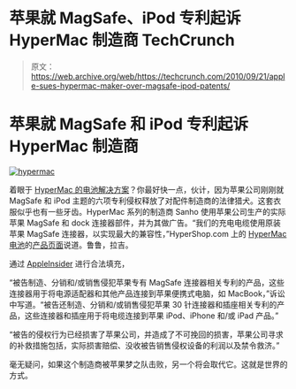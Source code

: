 # 苹果就 MagSafe、iPod 专利起诉 HyperMac 制造商 TechCrunch

> 原文：<https://web.archive.org/web/https://techcrunch.com/2010/09/21/apple-sues-hypermac-maker-over-magsafe-ipod-patents/>

# 苹果就 MagSafe 和 iPod 专利起诉 HyperMac 制造商

[![](img/2d1d6938a1143ccf66456141e45f334d.png "hypermac")](https://web.archive.org/web/20221210003336/https://beta.techcrunch.com/wp-content/uploads/2010/09/hypermac.jpg)

着眼于 [HyperMac 的电池解决方案](https://web.archive.org/web/20221210003336/http://www.crunchgear.com/tag/hypermac/)？你最好快一点，伙计，因为苹果公司刚刚就 MagSafe 和 iPod 主题的六项专利侵权释放了对配件制造商的法律猎犬。这套衣服似乎也有一些牙齿。HyperMac 系列的制造商 Sanho 使用苹果公司生产的实际苹果 MagSafe 和 dock 连接器部件，并为其做广告。“我们的充电电缆使用原装苹果 MagSafe 连接器，以实现最大的兼容性，”HyperShop.com 上的 [HyperMac 电池](https://web.archive.org/web/20221210003336/http://www.crunchgear.com/2009/05/04/hypermac-portable-battery-for-all-macbook-models-get-up-to-32-hours-of-juice/)的[产品页面](https://web.archive.org/web/20221210003336/http://www.hypershop.com/HyperMac-External-Battery-for-MacBook-iPhone-iPad-iPod-s/91.htm)说道。鲁鲁，拉吉。

通过 [AppleInsider](https://web.archive.org/web/20221210003336/http://www.appleinsider.com/articles/10/09/21/apple_sues_hypermac_accessory_maker_over_magsafe_ipod_cables.html) 进行合法填充，

“被告制造、分销和/或销售侵犯苹果专有 MagSafe 连接器相关专利的产品，这些连接器用于将电源适配器和其他产品连接到苹果便携式电脑，如 MacBook，”诉讼中写道。“被告还制造、分销和/或销售侵犯苹果 30 针连接器和插座相关专利的产品，这些连接器和插座用于将电缆连接到苹果 iPod、iPhone 和/或 iPad 产品。”

“被告的侵权行为已经损害了苹果公司，并造成了不可挽回的损害，苹果公司寻求的补救措施包括，实际损害赔偿、没收被告销售侵权设备的利润以及禁令救济。”

毫无疑问，如果这个制造商被苹果梦之队击败，另一个将会取代它。这就是世界的方式。